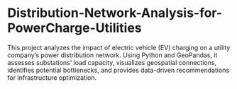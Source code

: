 # Distribution-Network-Analysis-for-PowerCharge-Utilities
This project analyzes the impact of electric vehicle (EV) charging on a utility company’s power distribution network. Using Python and GeoPandas, it assesses substations’ load capacity, visualizes geospatial connections, identifies potential bottlenecks, and provides data-driven recommendations for infrastructure optimization.
